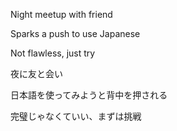 Night meetup with friend

Sparks a push to use Japanese

Not flawless, just try


夜に友と会い

日本語を使ってみようと背中を押される

完璧じゃなくていい、まずは挑戦